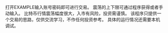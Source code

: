 打开EXAMPLE输入账号密码即可进行交易。 震荡的上下限可通过程序获得或者手动输入。
比特币行情震荡幅度很大，入市有风险，投资需谨慎。
该程序只提供一个交易的思路，仅供交流学习，不作任何投资参考。 
具体的运行情况还需要本机调试。
